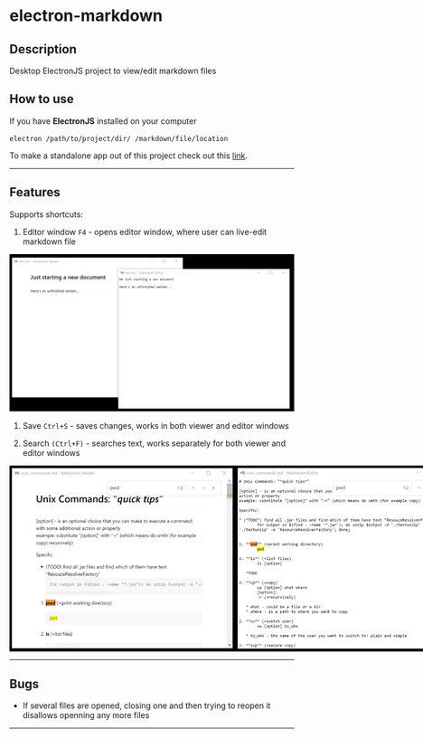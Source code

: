 # electron-markdown

## Description

Desktop ElectronJS project to view/edit markdown files

## How to use

If you have **ElectronJS** installed on your computer

	electron /path/to/project/dir/ /markdown/file/location

To make a standalone app out of this project check out this [link](https://www.electronjs.org/docs/tutorial/application-distribution).


***

## Features

Supports shortcuts:

1. Editor window `F4` - opens editor window, where user can live-edit markdown file

![Starting new .md file example](<./new_md_xmpl.png> "Starting new markdown file, press F4 and type")

1. Save `Ctrl+S` - saves changes, works in both viewer and editor windows


1. Search `(Ctrl+F)` - searches text, works separately for both viewer and editor windows

<div style="display: flex; flex-direction: row; max-width: 400px">
	<img src="./view_search_xmpl.png" />
	<img src="./edit_search_xmpl.png" />
</div>

***

## Bugs

- If several files are opened, closing one and then trying to reopen it disallows openning any more files


***
